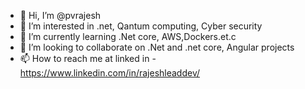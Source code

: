 - 👋 Hi, I’m @pvrajesh
- 👀 I’m interested in .net, Qantum computing, Cyber security 
- 🌱 I’m currently learning .Net core, AWS,Dockers.et.c
- 💞️ I’m looking to collaborate on .Net and .net core, Angular projects
- 📫 How to reach me at linked in - https://www.linkedin.com/in/rajeshleaddev/

<!---
pvrajesh/pvrajesh is a ✨ special ✨ repository because its `README.md` (this file) appears on your GitHub profile.
You can click the Preview link to take a look at your changes.
--->
